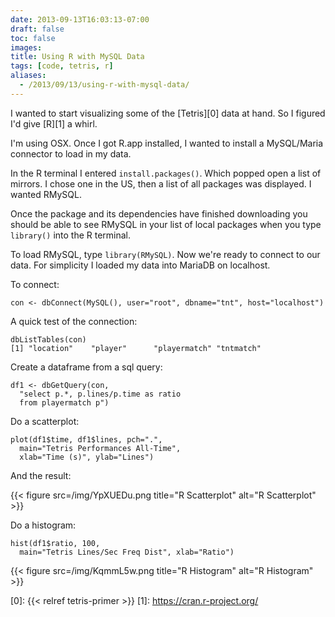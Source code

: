 ```yaml
---
date: 2013-09-13T16:03:13-07:00
draft: false
toc: false
images:
title: Using R with MySQL Data
tags: [code, tetris, r]
aliases:
  - /2013/09/13/using-r-with-mysql-data/
---
```


I wanted to start visualizing some of the [Tetris][0] data at hand. So I figured I'd give [R][1] a whirl.

I'm using OSX. Once I got R.app installed, I wanted to install a MySQL/Maria connector to load in my data.

In the R terminal I entered ```install.packages()```. Which popped open a list of mirrors. I chose one in the US, then a list of all packages was displayed. I wanted RMySQL.

Once the package and its dependencies have finished downloading you should be able to see RMySQL in your list of local packages when you type ```library()``` into the R terminal.

To load RMySQL, type ```library(RMySQL)```. Now we're ready to connect to our data. For simplicity I loaded my data into MariaDB on localhost.

To connect:

```
con <- dbConnect(MySQL(), user="root", dbname="tnt", host="localhost")
```

A quick test of the connection:

```
dbListTables(con)
[1] "location"    "player"      "playermatch" "tntmatch"
```

Create a dataframe from a sql query:

```
df1 <- dbGetQuery(con,
  "select p.*, p.lines/p.time as ratio
  from playermatch p")
```


Do a scatterplot:

```
plot(df1$time, df1$lines, pch=".",
  main="Tetris Performances All-Time",
  xlab="Time (s)", ylab="Lines")
```

And the result:

{{< figure src=/img/YpXUEDu.png title="R Scatterplot" alt="R Scatterplot" >}}

Do a histogram:
```
hist(df1$ratio, 100,
  main="Tetris Lines/Sec Freq Dist", xlab="Ratio")
```

{{< figure src=/img/KqmmL5w.png title="R Histogram" alt="R Histogram" >}}


  [0]: {{< relref tetris-primer >}}
  [1]: https://cran.r-project.org/
